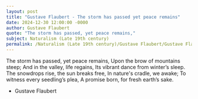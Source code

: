 ```yaml
---
layout: post
title: "Gustave Flaubert - The storm has passed yet peace remains"
date: 2024-12-30 12:00:00 -0000
author: Gustave Flaubert
quote: "The storm has passed, yet peace remains,"
subject: Naturalism (Late 19th century)
permalink: /Naturalism (Late 19th century)/Gustave Flaubert/Gustave Flaubert - The storm has passed yet peace remains
---
```


The storm has passed, yet peace remains,
Upon the brow of mountains steep;
And in the valley, life regains,
Its vibrant dance from winter’s sleep.
The snowdrops rise, the sun breaks free,
In nature's cradle, we awake;
To witness every seedling’s plea,
A promise born, for fresh earth’s sake.


- Gustave Flaubert
